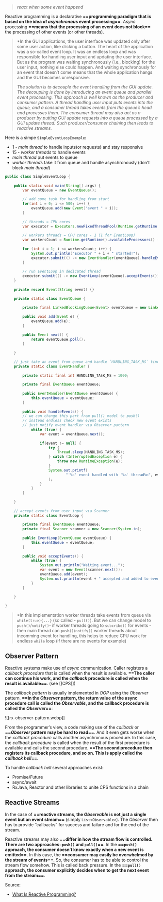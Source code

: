 >*react when some event happend*

Reactive programming is a declarative **==programming paradigm that is based on the idea of *asynchronous* event processing==**. *Async* processing **==means that the processing of an event does not block==** the processing of other events (or other threads).

>*In the GUI applications, the user interface was updated only after some user action, like clicking a button. The heart of the application was a so-called event loop. It was an endless loop and was responsible for handling user input and updating the user interface. But as the program was waiting synchronously (i.e., blocking) for the user input, nothing else could happen. And waiting synchronously for an event that doesn’t come means that the whole application hangs and the GUI becomes unresponsive.
>
>*The solution is to decouple the event handling from the GUI update. The decoupling is done by introducing an event queue and parallel event processing. This approach is well known as the producer and consumer pattern. A thread handling user input puts events into the queue, and a consumer thread takes events from the queue’s head and processes them. The consumer thread may also act as a producer by putting GUI update requests into a queue processed by a GUI update thread. Such producer/consumer chaining then leads to reactive streams.*

Here is a simpe `SimpleEventLoopExample`:
- 1 - *main thread* to handle inputs(or requests) and stay responsive
- 15 - *worker threads* to handle events
- *main thread* put events to queue
- *worker threads* take it from queue and handle asynchronously (don't block *main thread*)

``` java title:SimpleEventLoopExample
public class SimpleEventLoop {  
  
    public static void main(String[] args) {  
        var eventQueue = new EventQueue();  
  
        // add some task for handling from start  
        for(int i = 0; i <= 500; i++) {  
            eventQueue.add(new Event("event " + i));  
        }  
  
        // threads = CPU cores  
        var executor = Executors.newFixedThreadPool(Runtime.getRuntime().availableProcessors());  
  
        // workers threads = CPU cores - 1 (1 for EventLoop)  
        var workersCount = Runtime.getRuntime().availableProcessors() - 1;  
  
        for (int i = 1; i <= workersCount; i++) {  
            System.out.println("Executor " + i + " started!");  
            executor.submit(() -> new EventHandler(eventQueue).handleEvents());  
        }  
  
        // run EventLoop in dedicated thread  
        executor.submit(() -> new EventLoop(eventQueue).acceptEvents());  
    }  
  
    private record Event(String event) {}  
  
    private static class EventQueue {  
  
        private final LinkedBlockingQueue<Event> eventQueue = new LinkedBlockingQueue<>();  
  
        public void add(Event e) {  
            eventQueue.add(e);  
        }  
  
        public Event next() {  
            return eventQueue.poll();  
        }  
  
    }  
  
    // just take an event from queue and handle `HANDLING_TASK_MS` time  
    private static class EventHandler {  
  
        private static final int HANDLING_TASK_MS = 1000;  
  
        private final EventQueue eventQueue;  
  
        public EventHandler(EventQueue eventQueue) {  
            this.eventQueue = eventQueue;  
        }  
  
        public void handleEvents() {  
        // we can change this part from pull() model to push()  
		// instead endless check new event exists  
		// just notify event handler via Observer pattern
            while (true) {  
                var event = eventQueue.next();  
  
                if(event != null) {  
                    try {  
                        Thread.sleep(HANDLING_TASK_MS);  
                    } catch (InterruptedException e) {  
                        throw new RuntimeException(e);  
                    }  
                    System.out.printf(  
                            "'%s' event handled with '%s' thread%n", event, Thread.currentThread().getName()  
                    );  
                }  
            }  
        }  
  
    }  
  
    // accept events from user input via Scanner  
    private static class EventLoop {  
  
        private final EventQueue eventQueue;  
        private final Scanner scanner = new Scanner(System.in);  
  
        public EventLoop(EventQueue eventQueue) {  
            this.eventQueue = eventQueue;  
        }  
  
        public void acceptEvents() {  
            while (true) {  
                System.out.println("Waiting event...");  
                var event = new Event(scanner.next());  
                eventQueue.add(event);  
                System.out.println(event + " accepted and added to event queue");  
            }  
        }  
  
    }  
  
}
```

> *In this implementation worker threads take events from queue via `while(true){...}` (so called - `pull()`).
> But we can change model to `push()`/`notify()`- if worker threads going to `subcribe()` for events - then main thread can `push()`/`notify()` worker threads about incomming event for handling, this helps to reduce CPU work for endless `while` loop (if there are no events for example)
## Observer Pattern

Reactive systems make use of *async* communication. Caller registers a *callback procedure* that is called when the result is available. **==The caller can continue his work, and the *callback* procedure is called when the result is available==**. (see [[CPS]])

The *callback pattern* is usually implemented in *OOP* using the *Observer* pattern. **==In the *Observer* pattern, the return value of the async procedure call is called the _Observable_, and the callback procedure is called the *Observer*==**:

![[rx-observer-pattern.webp]]

From the programmer’s view, a code making use of the *callback* or **==*Observer* pattern may be hard to read==**. And it even gets worse when the *callback procedure* calls another asynchronous procedure. In this case, the *callback procedure* is called when the result of the first procedure is available and calls the second procedure. **==The second procedure then registers its callback procedure, and so on. This is apply called the *callback hell*==**.

To handle *callback hell* several approaches exist:
- Promise/Future
- async/await
- RxJava, Reactor and other libraries to unite CPS functions in a chain

## Reactive Streams

In the case of **==reactive streams, the *Observable* is not just a single event but an event stream==** (simply `List<Observable>`). The *Observer* then has to provide “callbacks” for success and failure and for the end of the stream.

Reactive streams may also **==differ in how the stream flow is controlled. There are two approaches: `push()` and `pull()`==**. In the **==`push()` approach, the consumer doesn’t know exactly when a new event is emitted==**. In this case, the **==consumer may easily be overwhelmed by the stream of events==**. So, the consumer has to be able to control the stream flow somehow. This is called back pressure. In the **==`pull()` approach, the consumer explicitly decides when to get the next event from the stream==**.

Source:
- [What Is Reactive Programming?](https://www.baeldung.com/cs/reactive-programming)